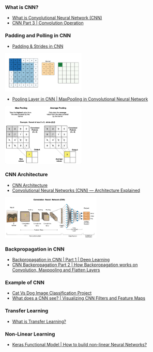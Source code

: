 ### What is CNN?
- [What is Convolutional Neural Network (CNN)](https://www.youtube.com/watch?v=hDVFXf74P-U&list=PLKnIA16_RmvYuZauWaPlRTC54KxSNLtNn&index=40&ab_channel=CampusX)
- [CNN Part 3 | Convolution Operation](https://www.youtube.com/watch?v=cgJx3GvQ5y8&list=PLKnIA16_RmvYuZauWaPlRTC54KxSNLtNn&index=42&ab_channel=CampusX)
  
### Padding and Polling in CNN
- [Padding & Strides in CNN](https://www.youtube.com/watch?v=btWE6SsdDZA&list=PLKnIA16_RmvYuZauWaPlRTC54KxSNLtNn&index=43&ab_channel=CampusX)
<img src="https://github.com/Anikcb/Learning-AI/blob/main/Readme%20Images/Padding.gif?raw=true" width="50%" height="50%">

- [Pooling Layer in CNN | MaxPooling in Convolutional Neural Network](https://www.youtube.com/watch?v=DwmGefkowCU&list=PLKnIA16_RmvYuZauWaPlRTC54KxSNLtNn&index=44&ab_channel=CampusX)
<img src="https://github.com/Anikcb/Learning-AI/blob/main/Readme%20Images/Pooling.gif?raw=true" width="50%" height="50%">

### CNN Architecture
- [CNN Architecture](https://www.youtube.com/watch?v=ewsvsJQOuTI&list=PLKnIA16_RmvYuZauWaPlRTC54KxSNLtNn&index=45&ab_channel=CampusX)
- [Convolutional Neural Networks (CNN) — Architecture Explained](https://medium.com/@draj0718/convolutional-neural-networks-cnn-architectures-explained-716fb197b243)
<img src="https://github.com/Anikcb/Learning-AI/blob/main/Readme%20Images/CNN.png?raw=true" width="60%" height="60%">

### Backpropagation in CNN
- [Backpropagation in CNN | Part 1 | Deep Learning](https://www.youtube.com/watch?v=RvCCFttGFMY&list=PLKnIA16_RmvYuZauWaPlRTC54KxSNLtNn&index=47&ab_channel=CampusX)
- [CNN Backpropagation Part 2 | How Backpropagation works on Convolution, Maxpooling and Flatten Layers](https://www.youtube.com/watch?v=OoSDzOodY3Y&list=PLKnIA16_RmvYuZauWaPlRTC54KxSNLtNn&index=48&ab_channel=CampusX)
### Example of CNN
- [Cat Vs Dog Image Classification Project](https://www.youtube.com/watch?v=0K4J_PTgysc&list=PLKnIA16_RmvYuZauWaPlRTC54KxSNLtNn&index=49&ab_channel=CampusX)
- [What does a CNN see? | Visualizing CNN Filters and Feature Maps](https://www.youtube.com/watch?v=WJysB1RK2vM&list=PLKnIA16_RmvYuZauWaPlRTC54KxSNLtNn&index=54&ab_channel=CampusX)

### Transfer Learning
- [What is Transfer Learning?](https://www.youtube.com/watch?v=WWcgHjuKVqA&list=PLKnIA16_RmvYuZauWaPlRTC54KxSNLtNn&index=53&ab_channel=CampusX)

### Non-Linear Learning
- [Keras Functional Model | How to build non-linear Neural Networks?](https://www.youtube.com/watch?v=OvQQP1QVru8&list=PLKnIA16_RmvYuZauWaPlRTC54KxSNLtNn&index=54&ab_channel=CampusX)





